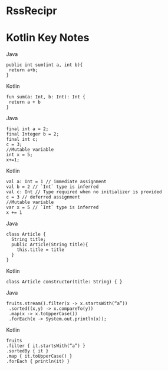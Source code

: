 # RssRecipr


# Kotlin Key Notes

Java
```
public int sum(int a, int b){
 return a+b;
}
```

Kotlin
```
fun sum(a: Int, b: Int): Int {
 return a + b
}
```

Java
```
final int a = 2;
final Integer b = 2;
final int c;
c = 3;
//Mutable variable
int x = 5;
x+=1;
```

Kotlin
```
val a: Int = 1 // immediate assignment
val b = 2 // `Int` type is inferred
val c: Int // Type required when no initializer is provided
c = 3 // deferred assignment
//Mutable variable
var x = 5 // `Int` type is inferred
x += 1
```

Java
```
class Article {
  String title;
  public Article(String title){
    this.title = title
  }
}
```

Kotlin
```
class Article constructor(title: String) { }
```

Java
```
fruits.stream().filter(x -> x.startsWith(“a”))
 .sorted((x,y) -> x.compareTo(y))
 .map(x -> x.toUpperCase())
 .forEach(x -> System.out.println(x));
 ```
 
Kotlin
```
fruits
.filter { it.startsWith(“a”) }
.sortedBy { it }
.map { it.toUpperCase() }
.forEach { println(it) }
```


